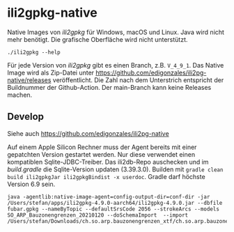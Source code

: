 # ili2gpkg-native

Native Images von _ili2gpkg_ für Windows, macOS und Linux. Java wird nicht mehr benötigt. Die grafische Oberfläche wird nicht unterstützt.

```
./ili2gpkg --help
```

Für jede Version von _ili2gpkg_ gibt es einen Branch, z.B. `V_4_9_1`. Das Native Image wird als Zip-Datei unter https://github.com/edigonzales/ili2pg-native/releases veröffentlicht. Die Zahl nach dem Unterstrich entspricht der Buildnummer der Github-Action. Der main-Branch kann keine Releases machen.

## Develop

Siehe auch https://github.com/edigonzales/ili2pg-native

Auf einem Apple Silicon Rechner muss der Agent bereits mit einer gepatchten Version gestartet werden. Nur diese verwendet einen kompatiblen Sqlite-JDBC-Treiber. Das ili2db-Repo auschecken und im _build.gradle_ die Sqlite-Version updaten (3.39.3.0). Builden mit `gradle clean build ili2gpkgJar ili2gpkgBindist -x userdoc`. Gradle darf höchste Version 6.9 sein. 

```
java -agentlib:native-image-agent=config-output-dir=conf-dir -jar /Users/stefan/apps/ili2gpkg-4.9.0-aarch64/ili2gpkg-4.9.0.jar --dbfile fubar.gpkg --nameByTopic --defaultSrsCode 2056 --strokeArcs --models SO_ARP_Bauzonengrenzen_20210120 --doSchemaImport  --import /Users/stefan/Downloads/ch.so.arp.bauzonengrenzen_xtf/ch.so.arp.bauzonengrenzen.xtf
```


